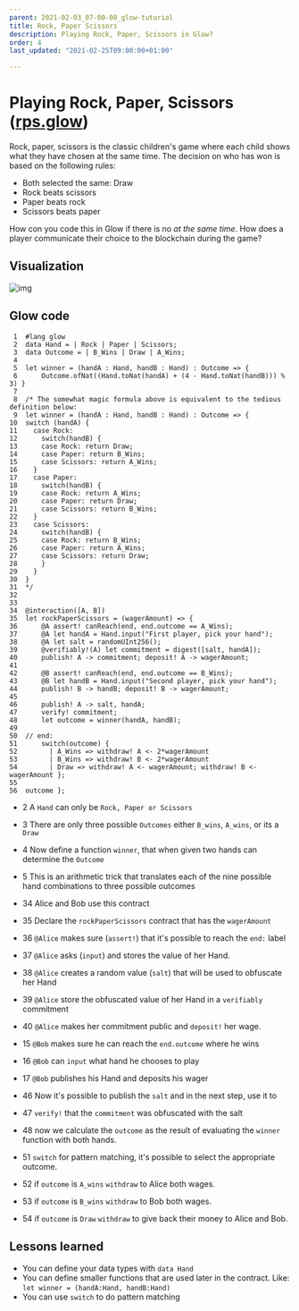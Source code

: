 ```yaml
---
parent: 2021-02-03_07-00-00_glow-tutorial
title: Rock, Paper Scissors
description: Playing Rock, Paper, Scissors in Glow?
order: 4
last_updated: "2021-02-25T09:00:00+01:00"

---
```

# Playing Rock, Paper, Scissors ([rps.glow](https://gitlab.com/mukn/glow/-/blob/master/dapps/rps.glow))

Rock, paper, scissors is the classic children's game where each child shows what they have chosen at the same time.
The decision on who has won is based on the following rules:

-   Both selected the same: Draw
-   Rock beats scissors
-   Paper beats rock
-   Scissors beats paper

How con you code this in Glow if there is no *at the same time*.
How does a player communicate their choice to the blockchain during the game?


## Visualization

![img](https://ucarecdn.com/d5dde20b-63c6-4cd7-b774-6694f4080cc8/rpsmin.png)


## Glow code

     1  #lang glow
     2  data Hand = | Rock | Paper | Scissors;
     3  data Outcome = | B_Wins | Draw | A_Wins;
     4
     5  let winner = (handA : Hand, handB : Hand) : Outcome => {
     6      Outcome.ofNat((Hand.toNat(handA) + (4 - Hand.toNat(handB))) % 3) }
     7
     8  /* The somewhat magic formula above is equivalent to the tedious definition below:
     9  let winner = (handA : Hand, handB : Hand) : Outcome => {
    10  switch (handA) {
    11    case Rock:
    12      switch(handB) {
    13      case Rock: return Draw;
    14      case Paper: return B_Wins;
    15      case Scissors: return A_Wins;
    16    }
    17    case Paper:
    18      switch(handB) {
    19      case Rock: return A_Wins;
    20      case Paper: return Draw;
    21      case Scissors: return B_Wins;
    22    }
    23    case Scissors:
    24      switch(handB) {
    25      case Rock: return B_Wins;
    26      case Paper: return A_Wins;
    27      case Scissors: return Draw;
    28      }
    29    }
    30  }
    31  */
    32
    33
    34  @interaction([A, B])
    35  let rockPaperScissors = (wagerAmount) => {
    36      @A assert! canReach(end, end.outcome == A_Wins);
    37      @A let handA = Hand.input("First player, pick your hand");
    38      @A let salt = randomUInt256();
    39      @verifiably!(A) let commitment = digest([salt, handA]);
    40      publish! A -> commitment; deposit! A -> wagerAmount;
    41
    42      @B assert! canReach(end, end.outcome == B_Wins);
    43      @B let handB = Hand.input("Second player, pick your hand");
    44      publish! B -> handB; deposit! B -> wagerAmount;
    45
    46      publish! A -> salt, handA;
    47      verify! commitment;
    48      let outcome = winner(handA, handB);
    49
    50  // end:
    51      switch(outcome) {
    52        | A_Wins => withdraw! A <- 2*wagerAmount
    53        | B_Wins => withdraw! B <- 2*wagerAmount
    54        | Draw => withdraw! A <- wagerAmount; withdraw! B <- wagerAmount };
    55
    56  outcome };

- 2  A `Hand` can only be `Rock, Paper or Scissors`
- 3  There are only three possible `Outcomes` either `B_wins`, `A_wins`, or its a `Draw`
- 4  Now define a function `winner`, that when given two hands can determine the `Outcome`
- 5  This is an arithmetic trick that translates each of the nine possible hand combinations to three possible outcomes

- 34  Alice and Bob use this contract
- 35  Declare the `rockPaperScissors` contract that has the `wagerAmount`
- 36  `@Alice` makes sure (`assert!`) that it's possible to reach the `end:` label
- 37  `@Alice` asks (`input`) and stores the value of her Hand.
- 38  `@Alice` creates a random value (`salt`) that will be used to obfuscate her Hand
- 39  `@Alice` store the obfuscated value of her Hand in a `verifiably` commitment
- 40  `@Alice` makes her commitment public and `deposit!` her wage.

- 15 `@Bob` makes sure he can reach the `end.outcome` where he wins
- 16 `@Bob` can `input` what hand he chooses to play
- 17 `@Bob` publishes his Hand and deposits his wager

- 46 Now it's possible to publish the `salt` and in the next step, use it to
- 47 `verify!` that the `commitment` was obfuscated with the salt
- 48 now we calculate the `outcome` as the result of evaluating the `winner` function with both hands.
- 51 `switch` for pattern matching, it's possible to select the appropriate outcome.
- 52 if `outcome` is `A_wins` `withdraw` to Alice both wages.
- 53 if `outcome` is `B_wins` `withdraw` to Bob both wages.
- 54 if `outcome` is `Draw` `withdraw` to give back their money to Alice and Bob.

## Lessons learned

-   You can define your data types with `data Hand`
-   You can define smaller functions that are used later in the contract. Like: `let winner = (handA:Hand, handB:Hand)`
-   You can use `switch` to do pattern matching
